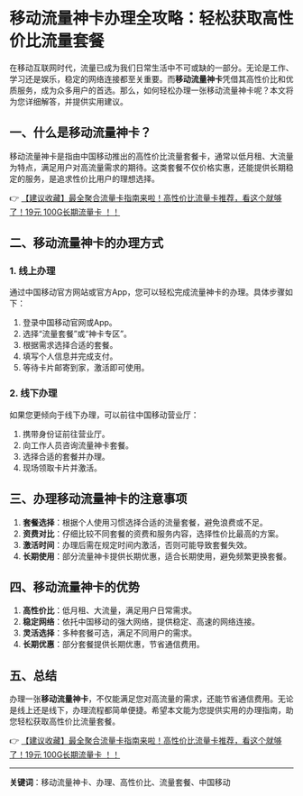 # 移动流量神卡办理全攻略：轻松获取高性价比流量套餐

在移动互联网时代，流量已成为我们日常生活中不可或缺的一部分。无论是工作、学习还是娱乐，稳定的网络连接都至关重要。而**移动流量神卡**凭借其高性价比和优质服务，成为众多用户的首选。那么，如何轻松办理一张移动流量神卡呢？本文将为您详细解答，并提供实用建议。

## 一、什么是移动流量神卡？

移动流量神卡是指由中国移动推出的高性价比流量套餐卡，通常以低月租、大流量为特点，满足用户对高流量需求的期待。这类套餐不仅价格实惠，还能提供长期稳定的服务，是追求性价比用户的理想选择。

👉 [【建议收藏】最全聚合流量卡指南来啦！高性价比流量卡推荐，看这个就够了！19元 100G长期流量卡 ！！](https://bit.ly/Liuliangka)

## 二、移动流量神卡的办理方式

### 1. 线上办理
通过中国移动官方网站或官方App，您可以轻松完成流量神卡的办理。具体步骤如下：
1. 登录中国移动官网或App。
2. 选择“流量套餐”或“神卡专区”。
3. 根据需求选择合适的套餐。
4. 填写个人信息并完成支付。
5. 等待卡片邮寄到家，激活即可使用。

### 2. 线下办理
如果您更倾向于线下办理，可以前往中国移动营业厅：
1. 携带身份证前往营业厅。
2. 向工作人员咨询流量神卡套餐。
3. 选择合适的套餐并办理。
4. 现场领取卡片并激活。

## 三、办理移动流量神卡的注意事项

1. **套餐选择**：根据个人使用习惯选择合适的流量套餐，避免浪费或不足。
2. **资费对比**：仔细比较不同套餐的资费和服务内容，选择性价比最高的方案。
3. **激活时间**：办理后需在规定时间内激活，否则可能导致套餐失效。
4. **长期使用**：部分流量神卡提供长期优惠，适合长期使用，避免频繁更换套餐。

## 四、移动流量神卡的优势

1. **高性价比**：低月租、大流量，满足用户日常需求。
2. **稳定网络**：依托中国移动的强大网络，提供稳定、高速的网络连接。
3. **灵活选择**：多种套餐可选，满足不同用户的需求。
4. **长期优惠**：部分套餐提供长期优惠，节省通信费用。

## 五、总结

办理一张**移动流量神卡**，不仅能满足您对高流量的需求，还能节省通信费用。无论是线上还是线下，办理流程都简单便捷。希望本文能为您提供实用的办理指南，助您轻松获取高性价比流量套餐。

👉 [【建议收藏】最全聚合流量卡指南来啦！高性价比流量卡推荐，看这个就够了！19元 100G长期流量卡 ！！](https://bit.ly/Liuliangka)

---

**关键词**：移动流量神卡、办理、高性价比、流量套餐、中国移动